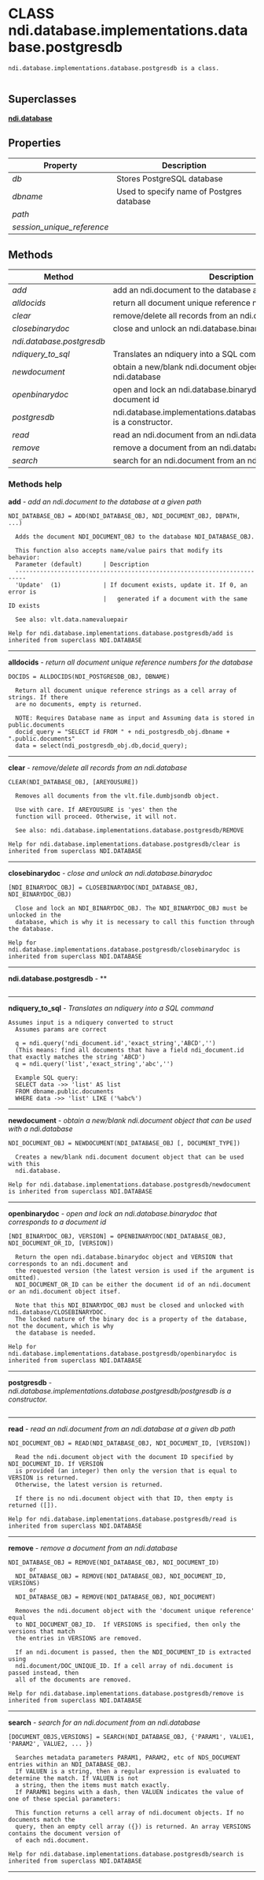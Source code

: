 # CLASS ndi.database.implementations.database.postgresdb

```
ndi.database.implementations.database.postgresdb is a class.


```
## Superclasses
**[ndi.database](../../../database.m.md)**

## Properties

| Property | Description |
| --- | --- |
| *db* | Stores PostgreSQL database |
| *dbname* | Used to specify name of Postgres database |
| *path* |  |
| *session_unique_reference* |  |


## Methods 

| Method | Description |
| --- | --- |
| *add* | add an ndi.document to the database at a given path |
| *alldocids* | return all document unique reference numbers for the database |
| *clear* | remove/delete all records from an ndi.database |
| *closebinarydoc* | close and unlock an ndi.database.binarydoc |
| *ndi.database.postgresdb* |  |
| *ndiquery_to_sql* | Translates an ndiquery into a SQL command |
| *newdocument* | obtain a new/blank ndi.document object that can be used with a ndi.database |
| *openbinarydoc* | open and lock an ndi.database.binarydoc that corresponds to a document id |
| *postgresdb* | ndi.database.implementations.database.postgresdb/postgresdb is a constructor. |
| *read* | read an ndi.document from an ndi.database at a given db path |
| *remove* | remove a document from an ndi.database |
| *search* | search for an ndi.document from an ndi.database |


### Methods help 

**add** - *add an ndi.document to the database at a given path*

```
NDI_DATABASE_OBJ = ADD(NDI_DATABASE_OBJ, NDI_DOCUMENT_OBJ, DBPATH, ...)
 
  Adds the document NDI_DOCUMENT_OBJ to the database NDI_DATABASE_OBJ.
 
  This function also accepts name/value pairs that modify its behavior:
  Parameter (default)      | Description
  -------------------------------------------------------------------------
  'Update'  (1)            | If document exists, update it. If 0, an error is 
                           |   generated if a document with the same ID exists
  
  See also: vlt.data.namevaluepair

Help for ndi.database.implementations.database.postgresdb/add is inherited from superclass NDI.DATABASE
```

---

**alldocids** - *return all document unique reference numbers for the database*

```
DOCIDS = ALLDOCIDS(NDI_POSTGRESDB_OBJ, DBNAME)
 
  Return all document unique reference strings as a cell array of strings. If there
  are no documents, empty is returned.
 
  NOTE: Requires Database name as input and Assuming data is stored in public.documents
  docid_query = "SELECT id FROM " + ndi_postgresdb_obj.dbname + ".public.documents"
  data = select(ndi_postgresdb_obj.db,docid_query);
```

---

**clear** - *remove/delete all records from an ndi.database*

```
CLEAR(NDI_DATABASE_OBJ, [AREYOUSURE])
 
  Removes all documents from the vlt.file.dumbjsondb object.
  
  Use with care. If AREYOUSURE is 'yes' then the
  function will proceed. Otherwise, it will not.
 
  See also: ndi.database.implementations.database.postgresdb/REMOVE

Help for ndi.database.implementations.database.postgresdb/clear is inherited from superclass NDI.DATABASE
```

---

**closebinarydoc** - *close and unlock an ndi.database.binarydoc*

```
[NDI_BINARYDOC_OBJ] = CLOSEBINARYDOC(NDI_DATABASE_OBJ, NDI_BINARYDOC_OBJ)
 
  Close and lock an NDI_BINARYDOC_OBJ. The NDI_BINARYDOC_OBJ must be unlocked in the
  database, which is why it is necessary to call this function through the database.

Help for ndi.database.implementations.database.postgresdb/closebinarydoc is inherited from superclass NDI.DATABASE
```

---

**ndi.database.postgresdb** - **

```

```

---

**ndiquery_to_sql** - *Translates an ndiquery into a SQL command*

```
Assumes input is a ndiquery converted to struct
  Assumes params are correct
 
  q = ndi.query('ndi_document.id','exact_string','ABCD','')
  (This means: find all documents that have a field ndi_document.id that exactly matches the string 'ABCD')
  q = ndi.query('list','exact_string','abc','')
 
  Example SQL query:
  SELECT data ->> 'list' AS list                                                                  
  FROM dbname.public.documents                                                           
  WHERE data ->> 'list' LIKE ('%abc%')
```

---

**newdocument** - *obtain a new/blank ndi.document object that can be used with a ndi.database*

```
NDI_DOCUMENT_OBJ = NEWDOCUMENT(NDI_DATABASE_OBJ [, DOCUMENT_TYPE])
 
  Creates a new/blank ndi.document document object that can be used with this
  ndi.database.

Help for ndi.database.implementations.database.postgresdb/newdocument is inherited from superclass NDI.DATABASE
```

---

**openbinarydoc** - *open and lock an ndi.database.binarydoc that corresponds to a document id*

```
[NDI_BINARYDOC_OBJ, VERSION] = OPENBINARYDOC(NDI_DATABASE_OBJ, NDI_DOCUMENT_OR_ID, [VERSION])
 
  Return the open ndi.database.binarydoc object and VERSION that corresponds to an ndi.document and
  the requested version (the latest version is used if the argument is omitted).
  NDI_DOCUMENT_OR_ID can be either the document id of an ndi.document or an ndi.document object itsef.
 
  Note that this NDI_BINARYDOC_OBJ must be closed and unlocked with ndi.database/CLOSEBINARYDOC.
  The locked nature of the binary doc is a property of the database, not the document, which is why
  the database is needed.

Help for ndi.database.implementations.database.postgresdb/openbinarydoc is inherited from superclass NDI.DATABASE
```

---

**postgresdb** - *ndi.database.implementations.database.postgresdb/postgresdb is a constructor.*

```

```

---

**read** - *read an ndi.document from an ndi.database at a given db path*

```
NDI_DOCUMENT_OBJ = READ(NDI_DATABASE_OBJ, NDI_DOCUMENT_ID, [VERSION]) 
 
  Read the ndi.document object with the document ID specified by NDI_DOCUMENT_ID. If VERSION
  is provided (an integer) then only the version that is equal to VERSION is returned.
  Otherwise, the latest version is returned.
 
  If there is no ndi.document object with that ID, then empty is returned ([]).

Help for ndi.database.implementations.database.postgresdb/read is inherited from superclass NDI.DATABASE
```

---

**remove** - *remove a document from an ndi.database*

```
NDI_DATABASE_OBJ = REMOVE(NDI_DATABASE_OBJ, NDI_DOCUMENT_ID) 
      or
  NDI_DATABASE_OBJ = REMOVE(NDI_DATABASE_OBJ, NDI_DOCUMENT_ID, VERSIONS)
      or 
  NDI_DATABASE_OBJ = REMOVE(NDI_DATABASE_OBJ, NDI_DOCUMENT) 
 
  Removes the ndi.document object with the 'document unique reference' equal
  to NDI_DOCUMENT_OBJ_ID.  If VERSIONS is specified, then only the versions that match
  the entries in VERSIONS are removed.
 
  If an ndi.document is passed, then the NDI_DOCUMENT_ID is extracted using
  ndi.document/DOC_UNIQUE_ID. If a cell array of ndi.document is passed instead, then
  all of the documents are removed.

Help for ndi.database.implementations.database.postgresdb/remove is inherited from superclass NDI.DATABASE
```

---

**search** - *search for an ndi.document from an ndi.database*

```
[DOCUMENT_OBJS,VERSIONS] = SEARCH(NDI_DATABASE_OBJ, {'PARAM1', VALUE1, 'PARAM2', VALUE2, ... })
 
  Searches metadata parameters PARAM1, PARAM2, etc of NDS_DOCUMENT entries within an NDI_DATABASE_OBJ.
  If VALUEN is a string, then a regular expression is evaluated to determine the match. If VALUEN is not
  a string, then the items must match exactly.
  If PARAMN1 begins with a dash, then VALUEN indicates the value of one of these special parameters:
 
  This function returns a cell array of ndi.document objects. If no documents match the
  query, then an empty cell array ({}) is returned. An array VERSIONS contains the document version of
  of each ndi.document.

Help for ndi.database.implementations.database.postgresdb/search is inherited from superclass NDI.DATABASE
```

---


